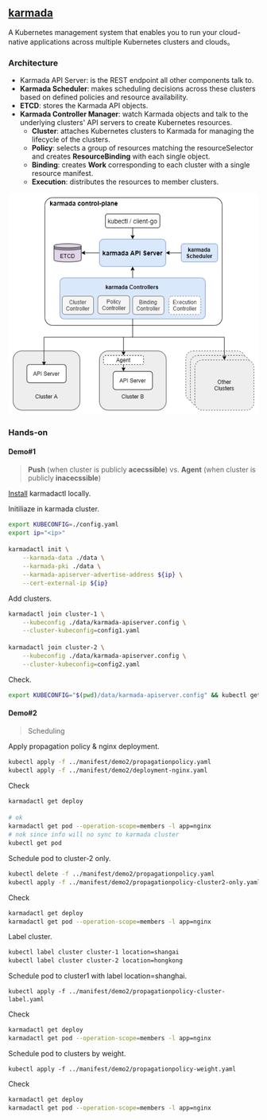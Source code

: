 ## [karmada](https://karmada.io/docs/)

A Kubernetes management system that enables you to run your cloud-native applications across multiple Kubernetes clusters and clouds。

### Architecture

- Karmada API Server: is the REST endpoint all other components talk to.
- **Karmada Scheduler**: makes scheduling decisions across these clusters based on defined policies and resource availability.
- **ETCD**: stores the Karmada API objects.
- **Karmada Controller Manager**: watch Karmada objects and talk to the underlying clusters' API servers to create Kubernetes resources.
  - **Cluster**: attaches Kubernetes clusters to Karmada for managing the lifecycle of the clusters.
  - **Policy**: selects a group of resources matching the resourceSelector and creates **ResourceBinding** with each single object.
  - **Binding**: creates **Work** corresponding to each cluster with a single resource manifest.
  - **Execution**: distributes the resources to member clusters.

![Architecture](https://github.com/karmada-io/karmada/raw/master/docs/images/architecture.png)

### Hands-on

#### Demo#1

> **Push** (when cluster is publicly **acecssible**) vs. **Agent** (when cluster is publicly **inacecssible**)

[Install](https://karmada.io/docs/installation/) karmadactl locally.

Initiliaze in karmada cluster.

```bash
export KUBECONFIG=./config.yaml
export ip="<ip>"

karmadactl init \
	--karmada-data ./data \
	--karmada-pki ./data \
	--karmada-apiserver-advertise-address ${ip} \
	--cert-external-ip ${ip}
```

Add clusters.

```bash
karmadactl join cluster-1 \
	--kubeconfig ./data/karmada-apiserver.config \
	--cluster-kubeconfig=config1.yaml

karmadactl join cluster-2 \
	--kubeconfig ./data/karmada-apiserver.config \
	--cluster-kubeconfig=config2.yaml
```

Check.

```bash
export KUBECONFIG="$(pwd)/data/karmada-apiserver.config" && kubectl get cluster
```

#### Demo#2

> Scheduling

Apply propagation policy & nginx deployment.

```bash
kubectl apply -f ../manifest/demo2/propagationpolicy.yaml
kubectl apply -f ../manifest/demo2/deployment-nginx.yaml
```

Check

```bash
karmadactl get deploy

# ok
karmadactl get pod --operation-scope=members -l app=nginx
# nok since info will no sync to karmada cluster
kubectl get pod 
```

Schedule pod to cluster-2 only.

```bash
kubectl delete -f ../manifest/demo2/propagationpolicy.yaml
kubectl apply -f ../manifest/demo2/propagationpolicy-cluster2-only.yaml
```

Check

```bash
karmadactl get deploy
karmadactl get pod --operation-scope=members -l app=nginx
```

Label cluster.

```bash
kubectl label cluster cluster-1 location=shangai
kubectl label cluster cluster-2 location=hongkong
```

Schedule pod to cluster1 with label location=shanghai.

```bas
kubectl apply -f ../manifest/demo2/propagationpolicy-cluster-label.yaml
```

Check

```bash
karmadactl get deploy
karmadactl get pod --operation-scope=members -l app=nginx
```

Schedule pod to clusters by weight.

```bas
kubectl apply -f ../manifest/demo2/propagationpolicy-weight.yaml
```

Check

```bash
karmadactl get deploy
karmadactl get pod --operation-scope=members -l app=nginx
```



